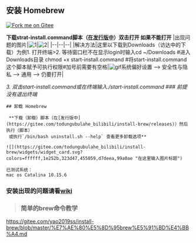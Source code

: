 ## 安装 Homebrew

<a href='https://gitee.com/todungubulahe_bilibili/install-brew'><img src='https://gitee.com/todungubulahe_bilibili/install-brew/widgets/widget_6.svg' alt='Fork me on Gitee'></img></a>
 
**下载strat-install.command脚本（[在发行版中](https://gitee.com/todungubulahe_bilibili/install-brew/releases)）双击打开
如果不能打开** 
|出现问题的图片|![1](https://images.gitee.com/uploads/images/2020/0825/124622_fdd6097f_7496100.png "截屏2020-08-25 12.45.36.png")|![2](https://images.gitee.com/uploads/images/2020/0825/125114_cdf30b3f_7496100.png "截屏2020-08-25 12.50.06.png")|
|--|--|--|
|解决方法|这里以下载到Downloads（访达中的下载）为例1. 打开终端>2. 等待窗口栏不在显示login时输入cd ~/Downloads #进入Downloads目录 chmod +x start-install.command #将start-install.command这个脚本赋予可执行权限#加号前需要有空格|![gif](https://images.gitee.com/uploads/images/2020/0825/134029_45920d94_7496100.gif "2020-08-25 13-23-50.gif")系统偏好设置 --> 安全性与隐私 --> 通用 --> 仍要打开|

 _3. 双击start-install.command或在终端输入./start-install.command ### 前提没有退出终端_ 

```
## 卸载 Homebrew

 **下载（卸载）脚本（在[发行版中](https://gitee.com/todungubulahe_bilibili/install-brew/releases)）然后执行（脚本）
 或执行`/bin/bash uninstall.sh --help` 查看更多卸载选项** 

![](https://gitee.com/todungubulahe_bilibili/install-brew/widgets/widget_card.svg?colors=ffffff,1e252b,323d47,455059,d7deea,99a0ae "在这里输入图片标题")
```
```
已测试系统：
mac os Catalina 10.15.6
```
###  **安装出现的问题请看[wiki](https://gitee.com/todungubulahe_bilibili/install-brew/wikis)**

> ### 简单的brew命令教学
 
https://gitee.com/yao2019ss/install-brew/blob/master/%E7%AE%80%E5%8D%95brew%E5%91%BD%E4%BB%A4.md
